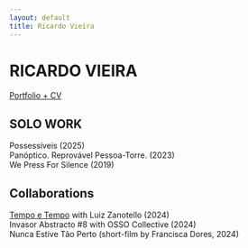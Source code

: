 ```yaml
---
layout: default
title: Ricardo Vieira
---
```


# RICARDO VIEIRA
<span class="subtitle"><a href="https://drive.google.com/file/d/1h6vjKp67jGPnLY6Mnubx8NZEv_2xnL_1/view?usp=sharing">Portfolio + CV</a></span>

## SOLO WORK
Possessíveis (2025)  
Panóptico. Reprovável Pessoa-Torre. (2023)  
We Press For Silence (2019)  

## Collaborations
[Tempo e Tempo](https://luizzanotello.com/tempo-e-tempo/) with Luiz Zanotello (2024)  
Invasor Abstracto #8 with OSSO Collective (2024)  
Nunca Estive Tão Perto (short-film by Francisca Dores, 2024)
